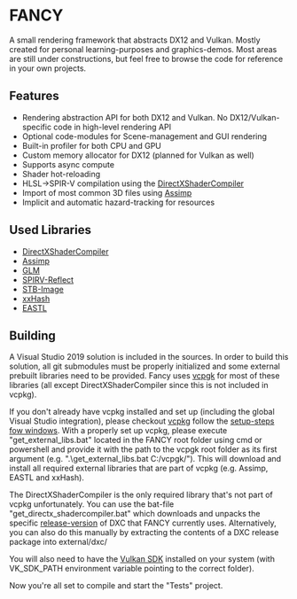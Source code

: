 # FANCY

A small rendering framework that abstracts DX12 and Vulkan.
Mostly created for personal learning-purposes and graphics-demos. Most areas are still under constructions, but feel free to browse the code for reference in your own projects.

## Features
* Rendering abstraction API for both DX12 and Vulkan. No DX12/Vulkan-specific code in high-level rendering API
* Optional code-modules for Scene-management and GUI rendering
* Built-in profiler for both CPU and GPU
* Custom memory allocator for DX12 (planned for Vulkan as well)
* Supports async compute
* Shader hot-reloading
* HLSL->SPIR-V compilation using the [DirectXShaderCompiler](https://github.com/microsoft/DirectXShaderCompiler)
* Import of most common 3D files using [Assimp](https://github.com/assimp/assimp)
* Implicit and automatic hazard-tracking for resources

## Used Libraries
* [DirectXShaderCompiler](https://github.com/microsoft/DirectXShaderCompiler)
* [Assimp](https://github.com/assimp/assimp)
* [GLM](https://github.com/g-truc/glm)
* [SPIRV-Reflect](https://github.com/chaoticbob/SPIRV-Reflect)
* [STB-Image](https://github.com/nothings/stb)
* [xxHash](https://github.com/Cyan4973/xxHash)
* [EASTL](https://github.com/electronicarts/EASTL)

## Building
A Visual Studio 2019 solution is included in the sources. In order to build this solution, all git submodules must be properly initialized and some external prebuilt libraries need to be provided. Fancy uses [vcpgk](https://github.com/microsoft/vcpkg) for most of these libraries (all except DirectXShaderCompiler since this is not included in vcpkg).

If you don't already have vcpkg installed and set up (including the global Visual Studio integration), please checkout [vcpkg](https://github.com/microsoft/vcpkg) follow the [setup-steps fow windows](https://github.com/microsoft/vcpkg#quick-start-windows).
With a properly set up vcpkg, please execute "get_external_libs.bat" located in the FANCY root folder using cmd or powershell and provide it with the path to the vcpgk root folder as its first argument (e.g. ".\get_external_libs.bat C:/vcpgk/"). This will download and install all required external libraries that are part of vcpkg (e.g. Assimp, EASTL and xxHash).

The DirectXShaderCompiler is the only required library that's not part of vcpkg unfortunately. You can use the bat-file "get_directx_shadercompiler.bat" which downloads and unpacks the specific [release-version](https://github.com/microsoft/DirectXShaderCompiler/releases) of DXC that FANCY currently uses. Alternatively, you can also do this manually by extracting the contents of a DXC release package into external/dxc/

You will also need to have the [Vulkan SDK](https://www.lunarg.com/vulkan-sdk/) installed on your system (with VK_SDK_PATH environment variable pointing to the correct folder).

Now you're all set to compile and start the "Tests" project.


